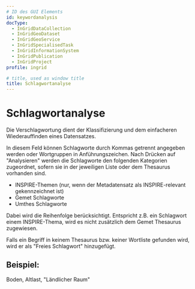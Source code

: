 ```yaml
---
# ID des GUI Elements
id: keywordanalysis
docType:
  - InGridDataCollection
  - InGridGeoDataset
  - InGridGeoService
  - InGridSpecialisedTask
  - InGridInformationSystem
  - InGridPublication
  - InGridProject
profile: ingrid

# title, used as window title
title: Schlagwortanalyse
---
```


# Schlagwortanalyse

Die Verschlagwortung dient der Klassifizierung und dem einfacheren Wiederauffinden eines Datensatzes.

In diesem Feld können Schlagworte durch Kommas getrennt angegeben werden oder Wortgruppen in Anführungszeichen. Nach Drücken auf "Analysieren" werden die Schlagworte den folgenden Kategorien zugeordnet, sofern sie in der jeweiligen Liste oder dem Thesaurus vorhanden sind.

- INSPIRE-Themen (nur, wenn der Metadatensatz als INSPIRE-relevant gekennzeichnet ist)
- Gemet Schlagworte
- Umthes Schlagworte

Dabei wird die Reihenfolge berücksichtigt. Entspricht z.B. ein Schlagwort einem INSPIRE-Thema, wird es nicht zusätzlich dem Gemet Thesaurus zugewiesen.

Falls ein Begriff in keinem Thesaurus bzw. keiner Wortliste gefunden wird, wird er als "Freies Schlagwort" hinzugefügt.

## Beispiel:

Boden, Altlast, "Ländlicher Raum"